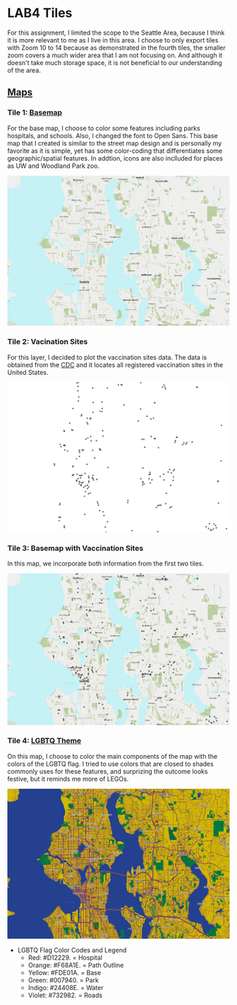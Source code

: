 # LAB4 Tiles

For this assignment, I limited the scope to the Seattle Area, because I think it is more relevant to me as I live in this area. I choose to only export tiles with Zoom 10 to 14 because as demonstrated in the fourth tiles, the smaller zoom covers a much wider area that I am not focusing on. And although it doesn't take much storage space, it is not beneficial to our understanding of the area. 

## [Maps](https://kristinahsu.github.io/lab4/)

### Tile 1: [Basemap](https://api.mapbox.com/styles/v1/kristinahsu/cl2v50rho000t15n5qbtynvum.html?title=view&access_token=pk.eyJ1Ijoia3Jpc3RpbmFoc3UiLCJhIjoiY2wydjQycGVoMDhjejNqcGUya2NsYXZ2ZSJ9.RQhWFhzMfnuPxcS-Avqtsw&zoomwheel=true&fresh=true#11.53/47.6676/-122.3325)
For the base map, I choose to color some features including parks hospitals, and schools. Also, I changed the font to Open Sans. This base map that I created is similar to the street map design and is personally my favorite as it is simple, yet has some color-coding that differentiates some geographic/spatial features. In addtion, icons are also inclluded for places as UW and Woodland Park zoo. 

![Basemap](img/Set1.png)

### Tile 2: Vacination Sites
For this layer, I decided to plot the vaccination sites data. The data is obtained from the [CDC](https://data.cdc.gov/Vaccinations/Vaccines-gov-COVID-19-vaccinating-provider-locatio/5jp2-pgaw/data) and it locates all registered vaccination sites in the United States. 

![Vaccination Sites](img/Set2.png)

### Tile 3: Basemap with Vaccination Sites

In this map, we incorporate both information from the first two tiles. 

![Basemap with Vaccination Sites](img/Set3.png)

### Tile 4: [LGBTQ Theme](https://api.mapbox.com/styles/v1/kristinahsu/cl2vdagvb002g14mxfd3oek2h.html?title=view&access_token=pk.eyJ1Ijoia3Jpc3RpbmFoc3UiLCJhIjoiY2wydjQycGVoMDhjejNqcGUya2NsYXZ2ZSJ9.RQhWFhzMfnuPxcS-Avqtsw&zoomwheel=true&fresh=true#12.93/47.66519/-122.3243)
On this map, I choose to color the main components of the map with the colors of the LGBTQ flag. I tried to use colors that are closed to shades commonly uses for these features, and surprizing the outcome looks festive, but it reminds me more of LEGOs.

![LQBTQ Theme](img/Set4.png)

- LGBTQ Flag Color Codes and Legend
    - Red: #D12229. = Hospital
    - Orange: #F68A1E. = Path Outline
    - Yellow: #FDE01A. = Base
    - Green: #007940. = Park
    - Indigo: #24408E. = Water
    - Violet: #732982. = Roads
